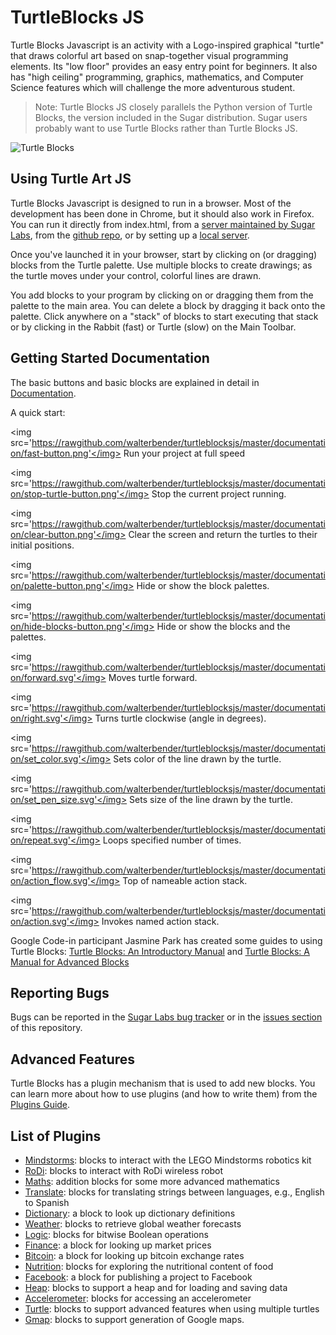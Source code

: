 TurtleBlocks JS
===============

Turtle Blocks Javascript is an activity with a
Logo-inspired graphical "turtle" that draws colorful art based on
snap-together visual programming elements. Its "low floor" provides an
easy entry point for beginners. It also has "high ceiling"
programming, graphics, mathematics, and Computer Science features
which will challenge the more adventurous student.

> Note: Turtle Blocks JS closely parallels the Python version of Turtle
> Blocks, the version included in the Sugar distribution. Sugar users
> probably want to use Turtle Blocks rather than Turtle Blocks JS.

![Turtle Blocks](https://github.com/walterbender/turtleblocksjs/raw/master/screenshots/screenshot.png "Turtle Blocks")

Using Turtle Art JS
-------------------

Turtle Blocks Javascript is designed to run in a browser. Most of the
development has been done in Chrome, but it should also work in
Firefox. You can run it directly from index.html, from a [server
maintained by Sugar Labs](http://turtle.sugarlabs.org), from the
[github
repo](http://rawgit.com/walterbender/turtleblocksjs/master/index.html),
or by setting up a [local
server](https://github.com/walterbender/turtleblocksjs/blob/master/server.md).

Once you've launched it in your browser, start by clicking on (or
dragging) blocks from the Turtle palette. Use multiple blocks to
create drawings; as the turtle moves under your control, colorful
lines are drawn.

You add blocks to your program by clicking on or dragging them from
the palette to the main area. You can delete a block by dragging it
back onto the palette. Click anywhere on a "stack" of blocks to start
executing that stack or by clicking in the Rabbit (fast) or Turtle
(slow) on the Main Toolbar.

Getting Started Documentation
-----------------------------

The basic buttons and basic blocks are explained in detail in [Documentation](https://github.com/walterbender/turtleblocksjs/blob/master/documention/README.md).

A quick start:

<img src='https://rawgithub.com/walterbender/turtleblocksjs/master/documentation/fast-button.png'</img>
Run your project at full speed

<img src='https://rawgithub.com/walterbender/turtleblocksjs/master/documentation/stop-turtle-button.png'</img>
Stop the current project running.

<img src='https://rawgithub.com/walterbender/turtleblocksjs/master/documentation/clear-button.png'</img>
Clear the screen and return the turtles to their initial positions.

<img src='https://rawgithub.com/walterbender/turtleblocksjs/master/documentation/palette-button.png'</img>
Hide or show the block palettes.

<img src='https://rawgithub.com/walterbender/turtleblocksjs/master/documentation/hide-blocks-button.png'</img>
Hide or show the blocks and the palettes.

<img src='https://rawgithub.com/walterbender/turtleblocksjs/master/documentation/forward.svg'</img>
Moves turtle forward.

<img src='https://rawgithub.com/walterbender/turtleblocksjs/master/documentation/right.svg'</img>
Turns turtle clockwise (angle in degrees).

<img src='https://rawgithub.com/walterbender/turtleblocksjs/master/documentation/set_color.svg'</img>
Sets color of the line drawn by the turtle.

<img src='https://rawgithub.com/walterbender/turtleblocksjs/master/documentation/set_pen_size.svg'</img>
Sets size of the line drawn by the turtle.

<img src='https://rawgithub.com/walterbender/turtleblocksjs/master/documentation/repeat.svg'</img>
Loops specified number of times.

<img src='https://rawgithub.com/walterbender/turtleblocksjs/master/documentation/action_flow.svg'</img>
Top of nameable action stack.

<img src='https://rawgithub.com/walterbender/turtleblocksjs/master/documentation/action.svg'</img>
Invokes named action stack.

Google Code-in participant Jasmine Park has created some guides to
using Turtle Blocks: [Turtle Blocks: An Introductory
Manual](http://people.sugarlabs.org/walter/TurtleBlocksIntroductoryManual.pdf)
and [Turtle Blocks: A Manual for Advanced
Blocks](http://people.sugarlabs.org/walter/TurtleBlocksAdvancedBlocksManual.pdf)

Reporting Bugs
--------------

Bugs can be reported in the [Sugar Labs bug
tracker](https://bugs.sugarlabs.org/newticket?component=Turtleart) or
in the [issues
section](https://github.com/walterbender/turtleblocksjs/issues) of
this repository.


Advanced Features
-----------------

Turtle Blocks has a plugin mechanism that is used to add new
blocks. You can learn more about how to use plugins (and how to write
them) from the [Plugins
Guide](https://github.com/walterbender/turtleblocksjs/blob/master/plugins/README.md).


List of Plugins
---------------

* [Mindstorms](https://github.com/SAMdroid-apps/turtlestorm): blocks to interact with the LEGO Mindstorms robotics kit
* [RoDi](https://github.com/walterbender/turtleblocksjs/blob/master/plugins/rodi.json): blocks to interact with RoDi wireless robot
* [Maths](https://github.com/walterbender/turtleblocksjs/blob/master/maths.json): addition blocks for some more advanced mathematics
* [Translate](https://github.com/walterbender/turtleblocksjs/blob/master/translate.json): blocks for translating strings between languages, e.g., English to Spanish
* [Dictionary](https://github.com/walterbender/turtleblocksjs/blob/master/dictionary.json): a block to look up dictionary definitions
* [Weather](https://github.com/walterbender/turtleblocksjs/blob/master/weather.json): blocks to retrieve global weather forecasts
* [Logic](https://github.com/walterbender/turtleblocksjs/blob/master/logic.json): blocks for bitwise Boolean operations
* [Finance](https://github.com/walterbender/turtleblocksjs/blob/master/finance.json): a block for looking up market prices
* [Bitcoin](https://github.com/walterbender/turtleblocksjs/blob/master/bitcoin.json): a block for looking up bitcoin exchange rates
* [Nutrition](https://github.com/walterbender/turtleblocksjs/blob/master/nutrition.json): blocks for exploring the nutritional content of food
* [Facebook](https://github.com/walterbender/turtleblocksjs/blob/master/facebook.json): a block for publishing a project to Facebook
* [Heap](https://github.com/walterbender/turtleblocksjs/blob/master/heap.json): blocks to support a heap and for loading and saving data
* [Accelerometer](https://github.com/walterbender/turtleblocksjs/blob/master/accelerometer.json): blocks for accessing an accelerometer
* [Turtle](https://github.com/walterbender/turtleblocksjs/blob/master/turtle.json): blocks to support advanced features when using multiple turtles
* [Gmap](https://github.com/walterbender/turtleblocksjs/blob/master/gmap.json): blocks to support generation of Google maps.
